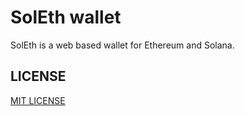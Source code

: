 # SolEth wallet

SolEth is a web based wallet for Ethereum and Solana.

## LICENSE
[MIT LICENSE](LICENSE)
